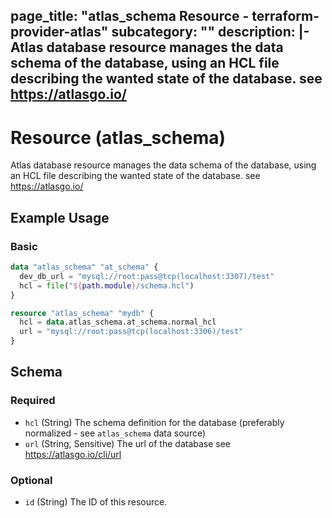 page_title: "atlas_schema Resource - terraform-provider-atlas"
subcategory: ""
description: |-
  Atlas database resource manages the data schema of the database, using an HCL file describing the wanted state of the database. see https://atlasgo.io/
---
<!-- source: https://github.dev/hashicorp/terraform-plugin-docs/blob/main/internal/provider/template.go -->
<!-- Bug: Type and Name are switched -->
# Resource (atlas_schema)

Atlas database resource manages the data schema of the database, using an HCL file describing the wanted state of the database. see https://atlasgo.io/

## Example Usage

### Basic

```terraform
data "atlas_schema" "at_schema" {
  dev_db_url = "mysql://root:pass@tcp(localhost:3307)/test"
  hcl = file("${path.module}/schema.hcl")
}

resource "atlas_schema" "mydb" {
  hcl = data.atlas_schema.at_schema.normal_hcl
  url = "mysql://root:pass@tcp(localhost:3306)/test"  
}
```

<!-- schema generated by tfplugindocs -->
## Schema

### Required

- `hcl` (String) The schema definition for the database (preferably normalized - see `atlas_schema` data source)
- `url` (String, Sensitive) The url of the database see https://atlasgo.io/cli/url

### Optional

- `id` (String) The ID of this resource.

